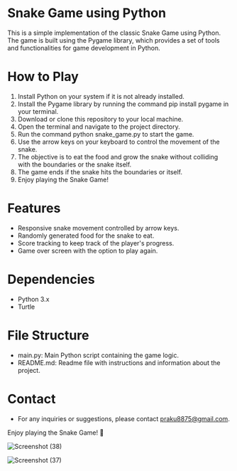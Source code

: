 # Snake Game using Python
This is a simple implementation of the classic Snake Game using Python. The game is built using the Pygame library, which provides a set of tools and functionalities for game development in Python.

# How to Play
1. Install Python on your system if it is not already installed.
2. Install the Pygame library by running the command pip install pygame in your terminal.
3. Download or clone this repository to your local machine.
4. Open the terminal and navigate to the project directory.
5. Run the command python snake_game.py to start the game.
6. Use the arrow keys on your keyboard to control the movement of the snake.
7. The objective is to eat the food and grow the snake without colliding with the boundaries or the snake itself.
8. The game ends if the snake hits the boundaries or itself.
9. Enjoy playing the Snake Game!

# Features
* Responsive snake movement controlled by arrow keys.
* Randomly generated food for the snake to eat.
* Score tracking to keep track of the player's progress.
* Game over screen with the option to play again.

# Dependencies
* Python 3.x
* Turtle

# File Structure
* main.py: Main Python script containing the game logic.
* README.md: Readme file with instructions and information about the project.

# Contact
* For any inquiries or suggestions, please contact praku8875@gmail.com.

Enjoy playing the Snake Game! 🐍

![Screenshot (38)](https://github.com/Prashantkr57/Classic_Snake_Game/assets/67437394/0f1d4ab1-fd06-4205-a883-f411772ec55b)

![Screenshot (37)](https://github.com/Prashantkr57/Classic_Snake_Game/assets/67437394/2eafb418-28d9-4e9b-b8cd-9ac407130706)
